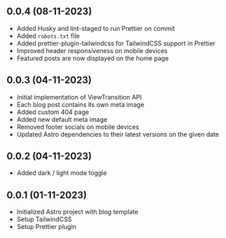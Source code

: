 ## 0.0.4 (08-11-2023)

- Added Husky and lint-staged to run Prettier on commit
- Added `robots.txt` file
- Added prettier-plugin-tailwindcss for TailwindCSS support in Prettier
- Improved header responsiveness on mobile devices
- Featured posts are now displayed on the home page

## 0.0.3 (04-11-2023)

- Initial implementation of ViewTransition API
- Each blog post contains its own meta image
- Added custom 404 page
- Added new default meta image
- Removed footer socials on mobile devices
- Updated Astro dependencies to their latest versions on the given date

## 0.0.2 (04-11-2023)

- Added dark / light mode toggle

## 0.0.1 (01-11-2023)

- Initialized Astro project with blog template
- Setup TailwindCSS
- Setup Prettier plugin
